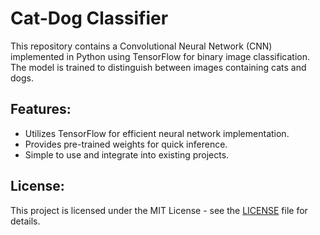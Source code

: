 # Cat-Dog Classifier

This repository contains a Convolutional Neural Network (CNN) implemented in Python using TensorFlow for binary image classification. The model is trained to distinguish between images containing cats and dogs.

## Features:

- Utilizes TensorFlow for efficient neural network implementation.
- Provides pre-trained weights for quick inference.
- Simple to use and integrate into existing projects.

## License:

This project is licensed under the MIT License - see the [LICENSE](LICENSE) file for details.
